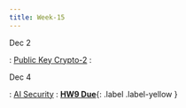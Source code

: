 ```yaml
---
title: Week-15
---
```


Dec 2

: [Public Key Crypto-2]()
  : [](#)

Dec 4 

: [AI Security]()
  :  [**HW9 Due**](){: .label .label-yellow }

